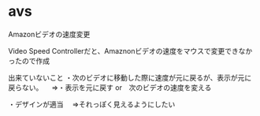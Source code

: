 # avs
Amazonビデオの速度変更

Video Speed Controllerだと、Amaznonビデオの速度をマウスで変更できなかったので作成

出来ていないこと
・次のビデオに移動した際に速度が元に戻るが、表示が元に戻らない。
　⇒・表示を元に戻す or　次のビデオの速度を変える
 
・デザインが適当
　⇒それっぽく見えるようにしたい
